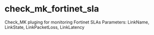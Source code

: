 # check_mk_fortinet_sla
Check_MK pluging for monitoring Fortinet SLAs Parameters: LinkName, LinkState, LinkPacketLoss, LinkLatency
